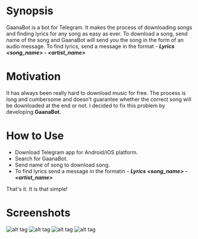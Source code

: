 # Synopsis
GaanaBot is a bot for Telegram. It makes the process of downloading songs and finding lyrics for any song as easy as ever.
To download a song, send name of the song and GaanaBot will send you the song in the form of an audio message.
To find lyrics, send a message in the format - **_Lyrics \<song\_name\> - \<artist\_name\>_**  

# Motivation
It has always been really hard to download music for free. The process is long and cumbersome and doesn't guarantee whether the correct song will be downloaded at the end or not. I decided to fix this problem by developing **GaanaBot**.

# How to Use 
- Download Telegram app for Android/iOS platform. 
- Search for GaanaBot. 
- Send name of song to download song.
- To find lyrics send a message in the formatin - **_Lyrics \<song\_name\> - \<artist\_name\>_**  

That's it. It is that simple!

# Screenshots
![alt tag](https://github.com/mayank26saxena/GaanaBot/blob/master/screenshots/screenshot5.png)
![alt tag](https://github.com/mayank26saxena/GaanaBot/blob/master/screenshots/screenshot2.jpg)
![alt tag](https://github.com/mayank26saxena/GaanaBot/blob/master/screenshots/screenshot3.png)
![alt tag](https://github.com/mayank26saxena/GaanaBot/blob/master/screenshots/screenshot4.jpg)

